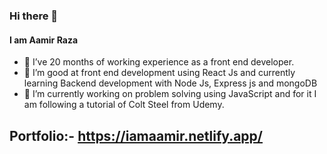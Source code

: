### Hi there 👋
#### I am Aamir Raza

- 🌱 I’ve 20 months of working experience as a front end developer.
- 🌱 I’m good at front end development using React Js and currently learning Backend development with Node Js, Express js and mongoDB
- 🔭 I’m currently working on problem solving using JavaScript and for it I am following a tutorial of Colt Steel from Udemy.

  
## Portfolio:- https://iamaamir.netlify.app/
